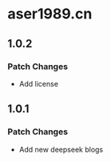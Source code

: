 # aser1989.cn

## 1.0.2

### Patch Changes

- Add license

## 1.0.1

### Patch Changes

- Add new deepseek blogs
